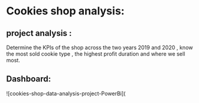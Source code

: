 # Cookies shop analysis:
## project analysis :
Determine the KPIs of the shop across the two years 2019 and 2020 , know the most sold cookie type , the highest profit duration and where we sell most.
## Dashboard:
![cookies-shop-data-analysis-project-PowerBi](
